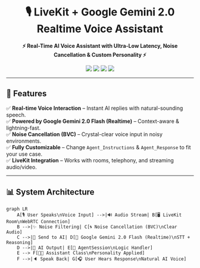 <h1 align="center">🎙️ LiveKit + Google Gemini 2.0 Realtime Voice Assistant</h1>

<p align="center">
  <b>⚡ Real-Time AI Voice Assistant with Ultra-Low Latency, Noise Cancellation & Custom Personality ⚡</b>
</p>

<p align="center">
  <img src="https://img.shields.io/badge/Python-3.10%2B-blue?logo=python" />
  <img src="https://img.shields.io/badge/LiveKit-Agents-orange?logo=webrtc" />
  <img src="https://img.shields.io/badge/Google-Gemini_2.0-purple?logo=google" />
  <img src="https://img.shields.io/badge/License-MIT-green" />
</p>

---

## 📌 Features
✅ **Real-time Voice Interaction** – Instant AI replies with natural-sounding speech.  
✅ **Powered by Google Gemini 2.0 Flash (Realtime)** – Context-aware & lightning-fast.  
✅ **Noise Cancellation (BVC)** – Crystal-clear voice input in noisy environments.  
✅ **Fully Customizable** – Change `Agent_Instructions` & `Agent_Response` to fit your use case.  
✅ **LiveKit Integration** – Works with rooms, telephony, and streaming audio/video.  

---

## 📊 System Architecture

```mermaid
graph LR
    A[🎙️ User Speaks\nVoice Input] -->|🔊 Audio Stream| B[🖥️ LiveKit Room\nWebRTC Connection]
    B -->|✨ Noise Filtering| C[🌀 Noise Cancellation (BVC)\nClear Audio]
    C -->|📡 Send to AI| D[🤖 Google Gemini 2.0 Flash (Realtime)\nSTT + Reasoning]
    D -->|💬 AI Output| E[🧠 AgentSession\nLogic Handler]
    E --> F[👨‍💻 Assistant Class\nPersonality Applied]
    F -->|🔈 Speak Back| G[🎧 User Hears Response\nNatural AI Voice]
